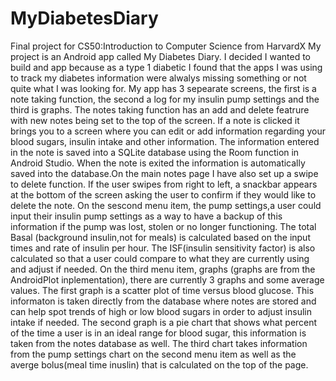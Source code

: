 # MyDiabetesDiary
Final project for CS50:Introduction to Computer Science from HarvardX
My project is an Android app called My Diabetes Diary. I decided I wanted to build and app because as a type 1 diabetic I found that the apps 
I was using to track my diabetes information were alwalys missing something or not quite what I was looking for. My app has 3 sepearate screens, 
the first is a note taking function, the second a log for my insulin pump settings and the third is graphs. The notes taking function has an add 
and delete featrure with new notes being set to the top of the screen. If a note is clicked it brings you to a screen where you can edit or add 
information regarding your blood sugars, insulin intake and other information. The information entered in the note is saved into a SQLite database 
using the Room function in Android Studio. When the note is exited the information is automatically saved into the database.On the main notes page
I have also set up a swipe to delete function. If the user swipes from right to left, a snackbar appears at the bottom of the screen asking the user
to confirm if they would like to delete the note. On the sescond menu item, the pump settings,a user could input their insulin pump settings as a 
way to have a backup of this information if the pump was lost, stolen or no longer functioning. The total Basal (background insulin,not for meals) 
is calculated based on the input times and rate of insulin per hour. The ISF(insulin sensitivity factor) is also calculated so that a user could 
compare to what they are currently using and adjust if needed. On the third menu item, graphs (graphs are from the AndroidPlot inplementation), there
are currently 3 graphs and some average values. The first graph is a scatter plot of time versus blood glucose. This informaton is taken directly
from the database where notes are stored and can help spot trends of high or low blood sugars in order to adjust insulin intake if needed. 
The second graph is a pie chart that shows what percent of the time a user is in an ideal range for blood sugar, this information is taken from 
the notes database as well. The third chart takes information from the pump settings chart on the second menu item as well as the averge 
bolus(meal time inuslin) that is calculated on the top of the page.

